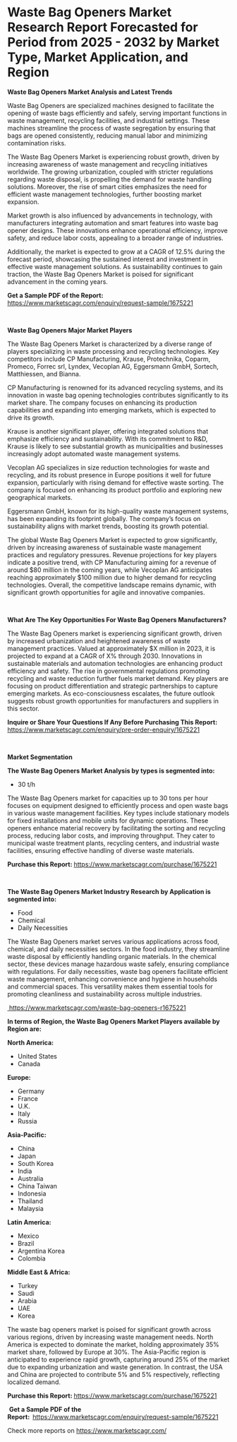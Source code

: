 <p><h1>Waste Bag Openers Market Research Report Forecasted for Period from 2025 -  2032 by Market Type, Market Application, and Region</h1></p><p><strong>Waste Bag Openers Market Analysis and Latest Trends</strong></p>
<p><p>Waste Bag Openers are specialized machines designed to facilitate the opening of waste bags efficiently and safely, serving important functions in waste management, recycling facilities, and industrial settings. These machines streamline the process of waste segregation by ensuring that bags are opened consistently, reducing manual labor and minimizing contamination risks.</p><p>The Waste Bag Openers Market is experiencing robust growth, driven by increasing awareness of waste management and recycling initiatives worldwide. The growing urbanization, coupled with stricter regulations regarding waste disposal, is propelling the demand for waste handling solutions. Moreover, the rise of smart cities emphasizes the need for efficient waste management technologies, further boosting market expansion.</p><p>Market growth is also influenced by advancements in technology, with manufacturers integrating automation and smart features into waste bag opener designs. These innovations enhance operational efficiency, improve safety, and reduce labor costs, appealing to a broader range of industries. </p><p>Additionally, the market is expected to grow at a CAGR of 12.5% during the forecast period, showcasing the sustained interest and investment in effective waste management solutions. As sustainability continues to gain traction, the Waste Bag Openers Market is poised for significant advancement in the coming years.</p></p>
<p><strong>Get a Sample PDF of the Report:&nbsp;</strong> <a href="https://www.marketscagr.com/enquiry/request-sample/1675221?utm_campaign=2198&utm_medium=2&utm_source=Github&utm_content=ia&utm_term=25032025&utm_id=waste-bag-openers">https://www.marketscagr.com/enquiry/request-sample/1675221</a></p>
<p>&nbsp;</p>
<p><strong>Waste Bag Openers Major Market Players</strong></p>
<p><p>The Waste Bag Openers Market is characterized by a diverse range of players specializing in waste processing and recycling technologies. Key competitors include CP Manufacturing, Krause, Protechnika, Coparm, Promeco, Forrec srl, Lyndex, Vecoplan AG, Eggersmann GmbH, Sortech, Matthiessen, and Bianna. </p><p>CP Manufacturing is renowned for its advanced recycling systems, and its innovation in waste bag opening technologies contributes significantly to its market share. The company focuses on enhancing its production capabilities and expanding into emerging markets, which is expected to drive its growth.</p><p>Krause is another significant player, offering integrated solutions that emphasize efficiency and sustainability. With its commitment to R&D, Krause is likely to see substantial growth as municipalities and businesses increasingly adopt automated waste management systems.</p><p>Vecoplan AG specializes in size reduction technologies for waste and recycling, and its robust presence in Europe positions it well for future expansion, particularly with rising demand for effective waste sorting. The company is focused on enhancing its product portfolio and exploring new geographical markets.</p><p>Eggersmann GmbH, known for its high-quality waste management systems, has been expanding its footprint globally. The company’s focus on sustainability aligns with market trends, boosting its growth potential.</p><p>The global Waste Bag Openers Market is expected to grow significantly, driven by increasing awareness of sustainable waste management practices and regulatory pressures. Revenue projections for key players indicate a positive trend, with CP Manufacturing aiming for a revenue of around $80 million in the coming years, while Vecoplan AG anticipates reaching approximately $100 million due to higher demand for recycling technologies. Overall, the competitive landscape remains dynamic, with significant growth opportunities for agile and innovative companies.</p></p>
<p>&nbsp;</p>
<p><strong>What Are The Key Opportunities For Waste Bag Openers Manufacturers?</strong></p>
<p><p>The Waste Bag Openers market is experiencing significant growth, driven by increased urbanization and heightened awareness of waste management practices. Valued at approximately $X million in 2023, it is projected to expand at a CAGR of X% through 2030. Innovations in sustainable materials and automation technologies are enhancing product efficiency and safety. The rise in governmental regulations promoting recycling and waste reduction further fuels market demand. Key players are focusing on product differentiation and strategic partnerships to capture emerging markets. As eco-consciousness escalates, the future outlook suggests robust growth opportunities for manufacturers and suppliers in this sector.</p></p>
<p><strong>Inquire or Share Your Questions If Any Before Purchasing This Report:</strong> <a href="https://www.marketscagr.com/enquiry/pre-order-enquiry/1675221?utm_campaign=2198&utm_medium=2&utm_source=Github&utm_content=ia&utm_term=25032025&utm_id=waste-bag-openers">https://www.marketscagr.com/enquiry/pre-order-enquiry/1675221</a></p>
<p>&nbsp;</p>
<p><strong>Market Segmentation</strong></p>
<p><strong>The Waste Bag Openers Market Analysis by types is segmented into:</strong></p>
<p><ul><li>30 t/h</li></ul></p>
<p><p>The Waste Bag Openers market for capacities up to 30 tons per hour focuses on equipment designed to efficiently process and open waste bags in various waste management facilities. Key types include stationary models for fixed installations and mobile units for dynamic operations. These openers enhance material recovery by facilitating the sorting and recycling process, reducing labor costs, and improving throughput. They cater to municipal waste treatment plants, recycling centers, and industrial waste facilities, ensuring effective handling of diverse waste materials.</p></p>
<p><strong>Purchase this Report:&nbsp;</strong><a href="https://www.marketscagr.com/purchase/1675221?utm_campaign=2198&utm_medium=2&utm_source=Github&utm_content=ia&utm_term=25032025&utm_id=waste-bag-openers">https://www.marketscagr.com/purchase/1675221</a></p>
<p>&nbsp;</p>
<p><strong>The Waste Bag Openers Market Industry Research by Application is segmented into:</strong></p>
<p><ul><li>Food</li><li>Chemical</li><li>Daily Necessities</li></ul></p>
<p><p>The Waste Bag Openers market serves various applications across food, chemical, and daily necessities sectors. In the food industry, they streamline waste disposal by efficiently handling organic materials. In the chemical sector, these devices manage hazardous waste safely, ensuring compliance with regulations. For daily necessities, waste bag openers facilitate efficient waste management, enhancing convenience and hygiene in households and commercial spaces. This versatility makes them essential tools for promoting cleanliness and sustainability across multiple industries.</p></p>
<p><a href="https://www.marketscagr.com/waste-bag-openers-r1675221?utm_campaign=2198&utm_medium=2&utm_source=Github&utm_content=ia&utm_term=25032025&utm_id=waste-bag-openers">&nbsp;https://www.marketscagr.com/waste-bag-openers-r1675221</a></p>
<p><strong>In terms of Region, the Waste Bag Openers Market Players available by Region are:</strong></p>
<p>
    <p> <strong> North America: </strong>
        <ul>
            <li>United States</li>
            <li>Canada</li>
        </ul>
        </p> 
    <p> <strong> Europe: </strong>
        <ul>
            <li>Germany</li>
            <li>France</li>
            <li>U.K.</li>
            <li>Italy</li>
            <li>Russia</li>
        </ul>
        </p> 
    <p> <strong> Asia-Pacific: </strong>
        <ul>
            <li>China</li>
            <li>Japan</li>
            <li>South Korea</li>
            <li>India</li>
            <li>Australia</li>
            <li>China Taiwan</li>
            <li>Indonesia</li>
            <li>Thailand</li>
            <li>Malaysia</li>
        </ul>
        </p> 
    <p> <strong> Latin America: </strong>
        <ul>
            <li>Mexico</li>
            <li>Brazil</li>
            <li>Argentina Korea</li>
            <li>Colombia</li>
        </ul>
        </p> 
    <p> <strong> Middle East & Africa: </strong>
        <ul>
            <li>Turkey</li>
            <li>Saudi</li>
            <li>Arabia</li>
            <li>UAE</li>
            <li>Korea</li>
        </ul>
    </p>
    </p>
<p><p>The waste bag openers market is poised for significant growth across various regions, driven by increasing waste management needs. North America is expected to dominate the market, holding approximately 35% market share, followed by Europe at 30%. The Asia-Pacific region is anticipated to experience rapid growth, capturing around 25% of the market due to expanding urbanization and waste generation. In contrast, the USA and China are projected to contribute 5% and 5% respectively, reflecting localized demand.</p></p>
<p><strong>Purchase this Report: </strong><a href="https://www.marketscagr.com/purchase/1675221?utm_campaign=2198&utm_medium=2&utm_source=Github&utm_content=ia&utm_term=25032025&utm_id=waste-bag-openers">https://www.marketscagr.com/purchase/1675221</a></p>
<p>&nbsp;<strong>Get a Sample PDF of the Report:&nbsp;&nbsp;</strong><a href="https://www.marketscagr.com/enquiry/request-sample/1675221?utm_campaign=2198&utm_medium=2&utm_source=Github&utm_content=ia&utm_term=25032025&utm_id=waste-bag-openers">https://www.marketscagr.com/enquiry/request-sample/1675221</a></p>
<p><strong></strong></p>
<p>Check more reports on <a href="https://www.marketscagr.com/?utm_campaign=2198&utm_medium=2&utm_source=Github&utm_content=ia&utm_term=25032025&utm_id=waste-bag-openers">https://www.marketscagr.com/</a></p>